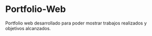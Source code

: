 # Portfolio-Web
Portfolio web desarrollado para poder mostrar trabajos realizados y objetivos alcanzados.
